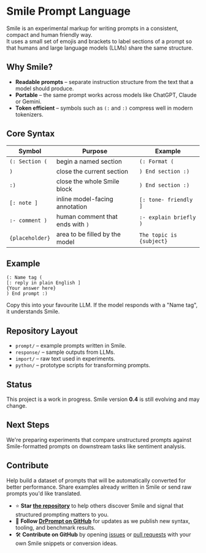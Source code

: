 # Smile Prompt Language

Smile is an experimental markup for writing prompts in a consistent, compact and human friendly way.  
It uses a small set of emojis and brackets to label sections of a prompt so that humans and large language models (LLMs) share the same structure.

## Why Smile?
- **Readable prompts** – separate instruction structure from the text that a model should produce.
- **Portable** – the same prompt works across models like ChatGPT, Claude or Gemini.
- **Token efficient** – symbols such as `(:` and `:)` compress well in modern tokenizers.

## Core Syntax
| Symbol | Purpose | Example |
|--------|---------|---------|
| `(: Section (` | begin a named section | `(: Format (` |
| `)` | close the current section | `) End section :)` |
| `:)` | close the whole Smile block | `) End section :)` |
| `[: note ]` | inline model-facing annotation | `[: tone- friendly ]` |
| `:- comment )` | human comment that ends with `)` | `:- explain briefly )` |
| `{placeholder}` | area to be filled by the model | `The topic is {subject}` |

## Example
```text
(: Name tag (
[: reply in plain English ]
{Your answer here}
) End prompt :)
```
Copy this into your favourite LLM. If the model responds with a "Name tag", it understands Smile.

## Repository Layout
- `prompt/` – example prompts written in Smile.
- `response/` – sample outputs from LLMs.
- `import/` – raw text used in experiments.
- `python/` – prototype scripts for transforming prompts.

## Status
This project is a work in progress. Smile version **0.4** is still evolving and may change.

## Next Steps
We're preparing experiments that compare unstructured prompts against Smile-formatted prompts on downstream tasks like sentiment analysis.

## Contribute
Help build a dataset of prompts that will be automatically converted for better performance. Share examples already written in Smile or send raw prompts you'd like translated.

- ⭐ **Star [the repository](https://github.com/DrPrompt/smile)** to help others discover Smile and signal that structured prompting matters to you.
- 🔔 **Follow [DrPrompt on GitHub](https://github.com/DrPrompt)** for updates as we publish new syntax, tooling, and benchmark results.
- 🛠️ **Contribute on GitHub** by opening [issues](https://github.com/DrPrompt/smile/issues) or [pull requests](https://github.com/DrPrompt/smile/pulls) with your own Smile snippets or conversion ideas.

